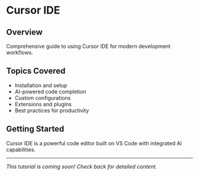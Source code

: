 # Cursor IDE

## Overview
Comprehensive guide to using Cursor IDE for modern development workflows.

## Topics Covered
- Installation and setup
- AI-powered code completion
- Custom configurations
- Extensions and plugins
- Best practices for productivity

## Getting Started
Cursor IDE is a powerful code editor built on VS Code with integrated AI capabilities.

---

*This tutorial is coming soon! Check back for detailed content.*
